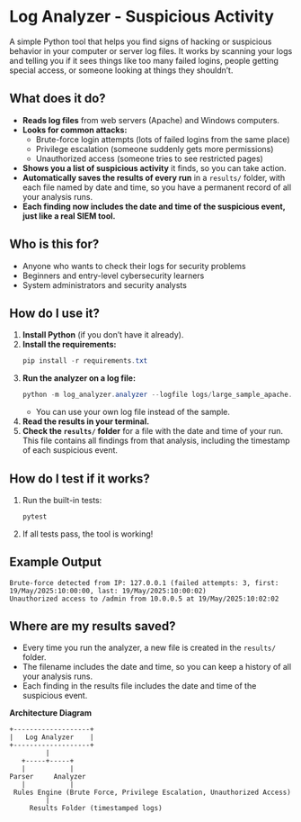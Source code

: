# Log Analyzer - Suspicious Activity

A simple Python tool that helps you find signs of hacking or suspicious behavior in your computer or server log files. It works by scanning your logs and telling you if it sees things like too many failed logins, people getting special access, or someone looking at things they shouldn’t.

## What does it do?
- **Reads log files** from web servers (Apache) and Windows computers.
- **Looks for common attacks:**
  - Brute-force login attempts (lots of failed logins from the same place)
  - Privilege escalation (someone suddenly gets more permissions)
  - Unauthorized access (someone tries to see restricted pages)
- **Shows you a list of suspicious activity** it finds, so you can take action.
- **Automatically saves the results of every run** in a `results/` folder, with each file named by date and time, so you have a permanent record of all your analysis runs.
- **Each finding now includes the date and time of the suspicious event, just like a real SIEM tool.**

## Who is this for?
- Anyone who wants to check their logs for security problems
- Beginners and entry-level cybersecurity learners
- System administrators and security analysts

## How do I use it?
1. **Install Python** (if you don’t have it already).
2. **Install the requirements:**
   ```powershell
   pip install -r requirements.txt
   ```
3. **Run the analyzer on a log file:**
   ```powershell
   python -m log_analyzer.analyzer --logfile logs/large_sample_apache.log
   ```
   - You can use your own log file instead of the sample.
4. **Read the results in your terminal.**
5. **Check the `results/` folder** for a file with the date and time of your run. This file contains all findings from that analysis, including the timestamp of each suspicious event.

## How do I test if it works?
1. Run the built-in tests:
   ```powershell
   pytest
   ```
2. If all tests pass, the tool is working!

## Example Output
```
Brute-force detected from IP: 127.0.0.1 (failed attempts: 3, first: 19/May/2025:10:00:00, last: 19/May/2025:10:00:02)
Unauthorized access to /admin from 10.0.0.5 at 19/May/2025:10:02:02
```

## Where are my results saved?
- Every time you run the analyzer, a new file is created in the `results/` folder.
- The filename includes the date and time, so you can keep a history of all your analysis runs.
- Each finding in the results file includes the date and time of the suspicious event.


**Architecture Diagram**

```
+-------------------+
|   Log Analyzer    |
+-------------------+
         |
   +-----+-----+
   |           |
Parser     Analyzer
   |           |
 Rules Engine (Brute Force, Privilege Escalation, Unauthorized Access)
         |
     Results Folder (timestamped logs)
```
